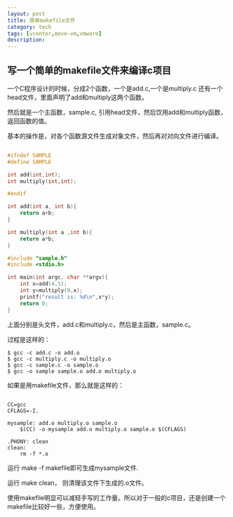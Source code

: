 ```yaml
---
layout: post
title: 简单makefile文件
category: tech
tags: [vcenter,move-vm,vmware]
description: 
---
```


## 写一个简单的makefile文件来编译c项目

一个C程序设计的时候，分成2个函数，一个是add.c,一个是multiply.c
还有一个head文件，里面声明了add和multiply这两个函数。

然后就是一个主函数，sample.c, 引用head文件，然后饮用add和multiply函数，返回函数的值。

基本的操作是，对各个函数源文件生成对象文件，然后再对对向文件进行编译。


```h

#ifndef SAMPLE
#define SAMPLE

int add(int,int);
int multiply(int,int);

#endif

```

```c
int add(int a, int b){
    return a+b;
}
```

```c
int multiply(int a ,int b){
    return a*b;
}
```

    
```c
#include "sample.h"
#include <stdio.h>

int main(int argc, char **argv){
    int x=add(4,5);
    int y=multiply(9,x);
    printf("result is: %d\n",x*y);
    return 0;
}
```

上面分别是头文件，add.c和multiply.c，然后是主函数，sample.c。

过程是这样的：

```shell
$ gcc -c add.c -o add.o
$ gcc -c multiply.c -o multiply.o
$ gcc -c sample.c -o sample.o
$ gcc -o sample sample.o add.o multiply.o
```

如果是用makefile文件，那么就是这样的：

```file: makefile

CC=gcc
CFLAGS=-I.

mysample: add.o multiply.o sample.o
	$(CC) -o mysample add.o multiply.o sample.o $(CFLAGS)

.PHONY: clean
clean:
	rm -f *.o

```

运行 make -f makefile即可生成mysample文件.

运行  make clean， 则清理该文件下生成的.o文件。


使用makefile明显可以减轻手写的工作量。所以对于一般的c项目，还是创建一个makefile比较好一些，方便使用。

